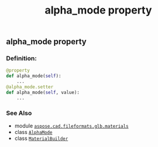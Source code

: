 ﻿---
title: alpha_mode property
second_title: Aspose.CAD for Python via .NET API References
description: 
type: docs
weight: 340
url: /python-net/aspose.cad.fileformats.glb.materials/materialbuilder/alpha_mode/
is_root: false
---

## alpha_mode property

### Definition:
```python
@property
def alpha_mode(self):
    ...
@alpha_mode.setter
def alpha_mode(self, value):
    ...
```

### See Also
* module [`aspose.cad.fileformats.glb.materials`](../../)
* class [`AlphaMode`](/cad/python-net/aspose.cad.fileformats.glb.materials/alphamode)
* class [`MaterialBuilder`](/cad/python-net/aspose.cad.fileformats.glb.materials/materialbuilder)
